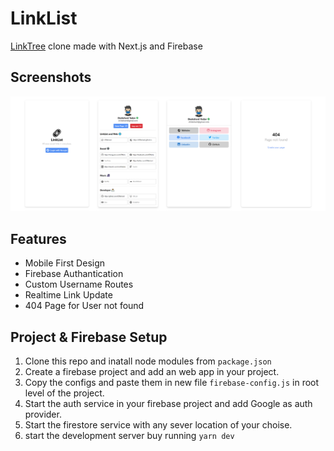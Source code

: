 # LinkList
[LinkTree](https://linktr.ee/) clone made with Next.js and Firebase

## Screenshots
![Screenshot](screenshot.png)

## Features
- Mobile First Design
- Firebase Authantication
- Custom Username Routes
- Realtime Link Update
- 404 Page for User not found
## Project & Firebase Setup
1. Clone this repo and inatall node modules from `package.json`
2. Create a firebase project and add an web app in your project.
3. Copy the configs and paste them in new file `firebase-config.js` in root level of the project.
4. Start the auth service in your firebase project and add Google as auth provider.
5. Start the firestore service with any sever location of your choise.
6. start the development server buy running `yarn dev`